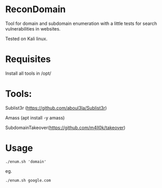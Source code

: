 # ReconDomain

Tool for domain and subdomain enumeration with a little tests for search vulnerabilities in websites.

Tested on Kali linux.

# Requisites

Install all tools in /opt/

# Tools:

Sublist3r (https://github.com/aboul3la/Sublist3r)

Amass (apt install -y amass)

SubdomainTakeover(https://github.com/m4ll0k/takeover)


# Usage

 `./enum.sh 'domain'`

eg.

`./enum.sh google.com`

